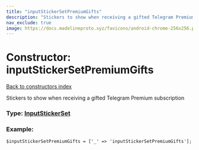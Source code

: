 ```yaml
---
title: "inputStickerSetPremiumGifts"
description: "Stickers to show when receiving a gifted Telegram Premium subscription"
nav_exclude: true
image: https://docs.madelineproto.xyz/favicons/android-chrome-256x256.png
---
```

# Constructor: inputStickerSetPremiumGifts  
[Back to constructors index](/API_docs/constructors/index.html)



Stickers to show when receiving a gifted Telegram Premium subscription




### Type: [InputStickerSet](/API_docs/types/InputStickerSet.html)


### Example:

```
$inputStickerSetPremiumGifts = ['_' => 'inputStickerSetPremiumGifts'];
```  
